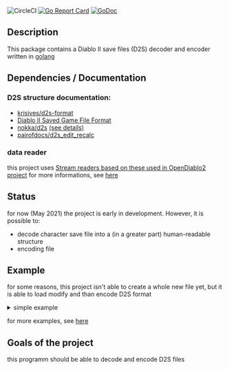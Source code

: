 ![CircleCI](https://img.shields.io/circleci/build/github/gucio321/d2d2s/master)
[![Go Report Card](https://goreportcard.com/badge/github.com/gucio321/d2d2s)](https://goreportcard.com/report/github.com/gucio321/d2d2s)
[![GoDoc](https://pkg.go.dev/badge/github.com/gucio321/d2d2s?utm_source=godoc)](https://pkg.go.dev/mod/github.com/gucio321/d2d2s)

## Description

This package contains a Diablo II save files (D2S)
decoder and encoder written in [golang](https://golang.org)

## Dependencies / Documentation

### D2S structure documentation:

*   [krisives/d2s-format](https://github.com/krisives/d2s-format)
*   [Diablo II Saved Game File Format](https://user.xmission.com/~trevin/DiabloIIv1.09\_File_Format.shtml)
*   [nokka/d2s](https://github.com/nokka/d2s) [(see details)](./docs/base.md)
*   [pairofdocs/d2s_edit_recalc](https://github.com/pairofdocs/d2s_edit_recalc)

### data reader

this project uses [Stream readers based on these used in OpenDiablo2 project](https://github.com/OpenDiablo2/OpenDiablo2)
for more informations, see [here](./docs/base.md)

## Status

for now (May 2021) the project is early in development.
However, it is possible to:

*   decode character save file into a (in a greater part) human-readable structure
*   encoding file

## Example

for some reasons, this project isn't able to create a whole new
file yet, but it is able to load modify and than encode D2S format

<details><summary>simple example</summary>

```golang
package main

import (
        "fmt"
        "ioutil"
        "log"

        "github.com/gucio321/d2d2s"
)

func main() {
        data, err := ioutil.ReadFile("/path/to/file.d2s")
        if err != nil {
                log.Fatal(err)
        }

        character, err := d2d2s.Unmarshal(data)
        if err != nil {
                log.Fatal(err)
        }

        // some edits

        newData, err := d2d2s.Encode(character)
        if err != nil {
                log.fatal(err)
        }

        ioutil.WriteFile("/path/to/new/file.d2s", newData, 0o600)
}
```

</details>

for more examples, see [here](./examples)

## Goals of the project

this programm should be able to decode and encode D2S files
